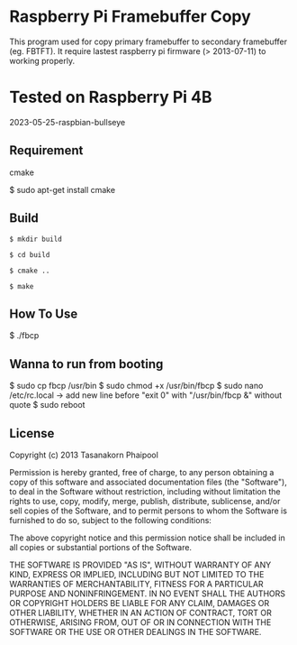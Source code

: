Raspberry Pi Framebuffer Copy
=============================
This program used for copy primary framebuffer to secondary framebuffer (eg. FBTFT). It require lastest raspberry pi firmware (> 2013-07-11) to working properly.

Tested on Raspberry Pi 4B
========================
2023-05-25-raspbian-bullseye


Requirement
-----------
cmake

$ sudo apt-get install cmake

Build
-----

    $ mkdir build
    
    $ cd build
    
    $ cmake ..
    
    $ make 


How To Use
----------
$ ./fbcp

Wanna to run from booting
-------------------------
$ sudo cp fbcp /usr/bin
$ sudo chmod +x /usr/bin/fbcp
$ sudo nano /etc/rc.local -> add new line before "exit 0" with "/usr/bin/fbcp &" without quote
$ sudo reboot


License
-------


Copyright (c) 2013 Tasanakorn Phaipool

Permission is hereby granted, free of charge, to any person obtaining a copy
of this software and associated documentation files (the "Software"), to deal
in the Software without restriction, including without limitation the rights
to use, copy, modify, merge, publish, distribute, sublicense, and/or sell
copies of the Software, and to permit persons to whom the Software is
furnished to do so, subject to the following conditions:

The above copyright notice and this permission notice shall be included in all
copies or substantial portions of the Software.

THE SOFTWARE IS PROVIDED "AS IS", WITHOUT WARRANTY OF ANY KIND, EXPRESS OR
IMPLIED, INCLUDING BUT NOT LIMITED TO THE WARRANTIES OF MERCHANTABILITY,
FITNESS FOR A PARTICULAR PURPOSE AND NONINFRINGEMENT. IN NO EVENT SHALL THE
AUTHORS OR COPYRIGHT HOLDERS BE LIABLE FOR ANY CLAIM, DAMAGES OR OTHER
LIABILITY, WHETHER IN AN ACTION OF CONTRACT, TORT OR OTHERWISE, ARISING FROM,
OUT OF OR IN CONNECTION WITH THE SOFTWARE OR THE USE OR OTHER DEALINGS IN THE
SOFTWARE.
